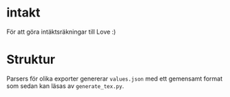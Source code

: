 # intakt
För att göra intäktsräkningar till Love :)

# Struktur
Parsers för olika exporter genererar `values.json` med ett gemensamt format som 
sedan kan läsas av `generate_tex.py`.
